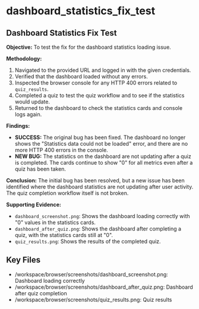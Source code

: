 # dashboard_statistics_fix_test

## Dashboard Statistics Fix Test

**Objective:** To test the fix for the dashboard statistics loading issue.

**Methodology:**

1.  Navigated to the provided URL and logged in with the given credentials.
2.  Verified that the dashboard loaded without any errors.
3.  Inspected the browser console for any HTTP 400 errors related to `quiz_results`.
4.  Completed a quiz to test the quiz workflow and to see if the statistics would update.
5.  Returned to the dashboard to check the statistics cards and console logs again.

**Findings:**

*   **SUCCESS:** The original bug has been fixed. The dashboard no longer shows the "Statistics data could not be loaded" error, and there are no more HTTP 400 errors in the console.
*   **NEW BUG:** The statistics on the dashboard are not updating after a quiz is completed. The cards continue to show "0" for all metrics even after a quiz has been taken.

**Conclusion:** The initial bug has been resolved, but a new issue has been identified where the dashboard statistics are not updating after user activity. The quiz completion workflow itself is not broken.

**Supporting Evidence:**

*   `dashboard_screenshot.png`: Shows the dashboard loading correctly with "0" values in the statistics cards.
*   `dashboard_after_quiz.png`: Shows the dashboard after completing a quiz, with the statistics cards still at "0".
*   `quiz_results.png`: Shows the results of the completed quiz.

## Key Files

- /workspace/browser/screenshots/dashboard_screenshot.png: Dashboard loading correctly
- /workspace/browser/screenshots/dashboard_after_quiz.png: Dashboard after quiz completion
- /workspace/browser/screenshots/quiz_results.png: Quiz results

